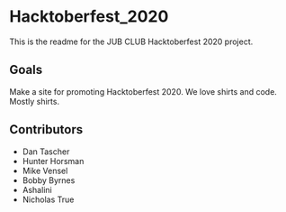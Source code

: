 # Hacktoberfest_2020

This is the readme for the JUB CLUB Hacktoberfest 2020 project.

## Goals

Make a site for promoting Hacktoberfest 2020. We love shirts and code. Mostly shirts.

## Contributors

- Dan Tascher
- Hunter Horsman
- Mike Vensel
- Bobby Byrnes
- Ashalini
- Nicholas True
